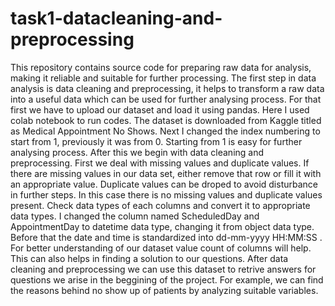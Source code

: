 # task1-datacleaning-and-preprocessing
This repository contains source code for  preparing raw data for analysis, making it reliable and suitable for further processing.
The first step in data analysis is data cleaning and preprocessing, it helps to transform a raw data into a useful data which can be used for further analysing process.
For that first we have to upload our dataset and load it using pandas. Here I used colab notebook to run codes.
The dataset is downloaded from Kaggle titled as Medical Appointment No Shows.
Next I changed the index numbering to start from 1, previously it was from 0. Starting from 1 is easy for further analysing process.
After this we begin with data cleaning and preprocessing.
First we deal with missing values and duplicate values. 
If there are missing values in our data set, either remove that row or fill it with an appropriate value. Duplicate values can be droped to avoid disturbance in further steps.
In this case there is no missing values and duplicate values present.
Check data types of each columns and convert it to appropriate data types.
I changed the column named ScheduledDay and AppointmentDay to datetime data type, changing it from object data type.
Before that the date and time is standardized into dd-mm-yyyy HH:MM:SS .
For better understanding of our dataset value count of columns will help. This can also helps in finding a solution to our questions.
After data cleaning and preprocessing we can use this dataset to retrive answers for questions we arise in the beggining of the project.
For example, we can find the reasons behind no show up of patients by analyzing suitable variables.
